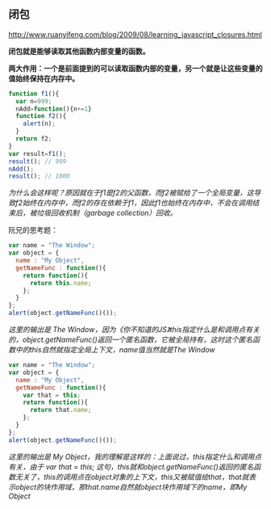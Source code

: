 ## 闭包

http://www.ruanyifeng.com/blog/2009/08/learning_javascript_closures.html

**闭包就是能够读取其他函数内部变量的函数。** 



**两大作用：一个是前面提到的可以读取函数内部的变量，另一个就是让这些变量的值始终保持在内存中。** 

```javascript
function f1(){
  var n=999;
  nAdd=function(){n+=1}
  function f2(){
    alert(n);
  }
  return f2;
}
var result=f1();
result(); // 999
nAdd();
result(); // 1000
```

*为什么会这样呢？原因就在于f1是f2的父函数，而f2被赋给了一个全局变量，这导致f2始终在内存中，而f2的存在依赖于f1，因此f1也始终在内存中，不会在调用结束后，被垃圾回收机制（garbage collection）回收。* 



阮兄的思考题：

```javascript
var name = "The Window";
var object = {
  name : "My Object",
  getNameFunc : function(){
    return function(){
      return this.name;
    };
  }
};
alert(object.getNameFunc()()); 
```

*这里的输出是 The Window，因为《你不知道的JS》this指定什么是和调用点有关的，object.getNameFunc()返回一个匿名函数，它被全局持有，这时这个匿名函数中的this自然就指定全局上下文，name值当然就是The Window* 



```javascript
var name = "The Window";
var object = {
  name : "My Object",
  getNameFunc : function(){
    var that = this;
    return function(){
      return that.name;
    };
  }
};
alert(object.getNameFunc()());
```

*这里的输出是 My Object，我的理解是这样的：上面说过，this指定什么和调用点有关，由于 var that = this; 这句，this就和object.getNameFunc()返回的匿名函数无关了，this的调用点在object对象的上下文，this又被赋值给that，that就表示object的块作用域，那that.name自然就object块作用域下的name，即My Object* 